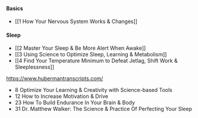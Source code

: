 #### Basics

* [[1 How Your Nervous System Works & Changes]]

#### Sleep

* [[2 Master Your Sleep & Be More Alert When Awake]]
* [[3 Using Science to Optimize Sleep, Learning & Metabolism]]
* [[4 Find Your Temperature Minimum to Defeat Jetlag, Shift Work & Sleeplessness]]

https://www.hubermantranscripts.com/

* 8 Optimize Your Learning & Creativity with Science-based Tools
* 12 How to Increase Motivation & Drive
* 23 How To Build Endurance In Your Brain & Body
* 31 Dr. Matthew Walker: The Science & Practice Of Perfecting Your Sleep